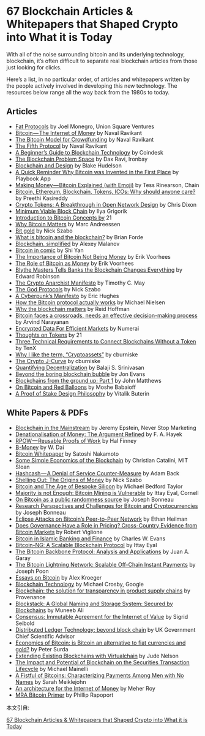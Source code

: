 # 67 Blockchain Articles & Whitepapers that Shaped Crypto into What it is Today
With all of the noise surrounding bitcoin and its underlying technology, blockchain, it’s often difficult to separate real blockchain articles from those just looking for clicks.

Here’s a list, in no particular order, of articles and whitepapers written by the people actively involved in developing this new technology. The resources below range all the way back from the 1980s to today.

## Articles
- [Fat Protocols](http://www.usv.com/blog/fat-protocols) by Joel Monegro, Union Square Ventures
- [Bitcoin — The Internet of Money](https://startupboy.com/2013/11/07/bitcoin-the-internet-of-money/) by Naval Ravikant
- [The Bitcoin Model for Crowdfunding](https://startupboy.com/2014/03/09/the-bitcoin-model-for-crowdfunding/) by Naval Ravikant
- [The Fifth Protocol](https://startupboy.com/2014/04/01/the-fifth-protocol/) by Naval Ravikant
- [A Beginner’s Guide to Blockchain Technology](https://www.coindesk.com/information/) by Coindesk
- [The Blockchain Problem Space](https://blog.ironbay.digital/the-blockchain-problem-space-bd94d2babb51) by Dax Ravi, Ironbay
- [Blockchain and Design](https://hackernoon.com/blockchain-and-design-4ae7ae1694bc) by Blake Hudelson
- [A Quick Reminder Why Bitcoin was Invented in the First Place](https://medium.com/founder-playbook/a-quick-reminder-why-bitcoin-was-invented-in-the-first-place-f9ae7430bc17) by Playbook App
- [Making Money — Bitcoin Explained (with Emoji)](https://medium.com/@tessr/making-money-530d2bb2b8f7) by Tess Rinearson, Chain
- [Bitcoin, Ethereum, Blockchain, Tokens, ICOs: Why should anyone care?](https://hackernoon.com/bitcoin-ethereum-blockchain-tokens-icos-why-should-anyone-care-890b868cec06) by Preethi Kasireddy
- [Crypto Tokens: A Breakthrough in Open Network Design](https://medium.com/@cdixon/crypto-tokens-a-breakthrough-in-open-network-design-e600975be2ef) by Chris Dixon
- [Minimum Viable Block Chain](https://www.igvita.com/2014/05/05/minimum-viable-block-chain/) by Ilya Grigorik
- [Introduction to Bitcoin Concepts by](https://21.co/learn/introduction-to-bitcoin-concepts/) 21
- [Why Bitcoin Matters](https://dealbook.nytimes.com/2014/01/21/why-bitcoin-matters/) by Marc Andreessen
- [Bit gold](http://unenumerated.blogspot.com/2005/12/bit-gold.html) by Nick Szabo
- [What is bitcoin and the blockchain?](https://medium.com/mit-media-lab-digital-currency-initiative/what-is-bitcoin-and-the-blockchain-2a61b1bd6427) by Brian Forde
- [Blockchain, simplified](https://www.kaspersky.com/blog/bitcoin-easy-explanation/12915/) by Alexey Malanov
- [Bitcoin in comic](https://medium.com/@shiyan/bitcoin-in-comic-ded553a57dfb) by Shi Yan
- [The Importance of Bitcoin Not Being Money](http://moneyandstate.com/the-importance-of-bitcoin-not-being-money/) by Erik Voorhees
- [The Role of Bitcoin as Money](http://moneyandstate.com/role-bitcoin-money/) by Erik Voorhees
- [Blythe Masters Tells Banks the Blockchain Changes Everything](https://www.bloomberg.com/news/features/2015-09-01/blythe-masters-tells-banks-the-blockchain-changes-everything) by Edward Robinson
- [The Crypto Anarchist Manifesto](http://nakamotoinstitute.org/crypto-anarchist-manifesto/) by Timothy C. May
- [The God Protocols](http://web.archive.org/web/20061230075325/http://www.theiia.org/ITAudit/index.cfm?act=itaudit.archive&fid=216) by Nick Szabo
- [A Cyberpunk’s Manifesto](http://nakamotoinstitute.org/cypherpunk-manifesto/) by Eric Hughes
- [How the Bitcoin protocol actually works](http://www.michaelnielsen.org/ddi/how-the-bitcoin-protocol-actually-works/) by Michael Nielsen
- [Why the blockchain matters](http://www.wired.co.uk/article/bitcoin-reid-hoffman) by Reid Hoffman
- [Bitcoin faces a crossroads, needs an effective decision-making process](https://freedom-to-tinker.com/2015/05/11/bitcoin-faces-a-crossroads-needs-an-effective-decision-making-process/) by Arvind Narayanan
- [Encrypted Data For Efficient Markets](https://medium.com/numerai/encrypted-data-for-efficient-markets-fffbe9743ba8) by Numerai
- [Thoughts on Tokens](https://news.21.co/thoughts-on-tokens-436109aabcbe) by 21
- [Three Technical Requirements to Connect Blockchains Without a Token](https://blog.tenx.tech/three-technical-requirements-to-connect-blockchains-without-a-token-98d693084849) by TenX
- [Why I like the term, “Cryptoassets”](https://medium.com/@cburniske/why-i-like-the-term-cryptoassets-ab6b76e1ee33) by cburniske
- [The Crypto J-Curve](https://medium.com/@cburniske/the-crypto-j-curve-be5fdddafa26) by cburniske
- [Quantifying Decentralization](https://news.21.co/quantifying-decentralization-e39db233c28e) by Balaji S. Srinivasan
- [Beyond the boring blockchain bubble](https://techcrunch.com/2017/08/06/beyond-the-boring-blockchain-bubble/) by Jon Evans
- [Blockchains from the ground up: Part 1](http://johnmathews.eu/blockchain-introduction.html) by John Matthews
- [On Bitcoin and Red Balloons](https://www.microsoft.com/en-us/research/publication/on-bitcoin-and-red-balloons/?from=http%3A%2F%2Fresearch.microsoft.com%2Fpubs%2F156072%2Fbitcoin.pdf) by Moshe Babaioff
- [A Proof of Stake Design Philosophy](https://medium.com/@VitalikButerin/a-proof-of-stake-design-philosophy-506585978d51) by Vitalik Buterin

## White Papers & PDFs
- [Blockchain in the Mainstream](http://www.neverstopmarketing.com/wp-content/uploads/2016/12/Blockchains-in-the-Mainstream-When-Will-Everyone-Else-Know-NSM.pdf) by Jeremy Epstein, Never Stop Marketing
- [Denationalisation of Money: The Argument Refined](https://mises.org/system/tdf/Denationalisation%20of%20Money%20The%20Argument%20Refined_5.pdf?file=1&type=document) by F. A. Hayek
- [RPOW — Reusable Proofs of Work](http://cryptome.org/rpow.htm) by Hal Finney
- [B-Money](http://www.weidai.com/bmoney.txt) by W. Dai
- [Bitcoin Whitepaper](https://bitcoin.org/bitcoin.pdf) by Satoshi Nakamoto
- [Some Simple Economics of the Blockchain](https://papers.ssrn.com/sol3/papers.cfm?abstract_id=2874598) by Christian Catalini, MIT Sloan
- [Hashcash — A Denial of Service Counter-Measure](http://nakamotoinstitute.org/static/docs/hashcash.pdf) by Adam Back
- [Shelling Out: The Origins of Money](http://nakamotoinstitute.org/shelling-out/) by Nick Szabo
- [Bitcoin and The Age of Bespoke Silicon](http://cseweb.ucsd.edu/~mbtaylor/papers/bitcoin_taylor_cases_2013.pdf) by Michael Bedford Taylor
- [Majority is not Enough: Bitcoin Mining is Vulnerable](http://www.cs.cornell.edu/~ie53/publications/btcProcFC.pdf) by Ittay Eyal, Cornell
- [On Bitcoin as a public randomness source](https://eprint.iacr.org/2015/1015.pdf) by Joseph Bonneau
- [Research Perspectives and Challenges for Bitcoin and Cryptocurrencies](http://www.jbonneau.com/doc/BMCNKF15-IEEESP-bitcoin.pdf) by Joseph Bonneau
- [Eclipse Attacks on Bitcoin’s Peer-to-Peer Network](https://www.usenix.org/system/files/conference/usenixsecurity15/sec15-paper-heilman.pdf) by Ethan Heilman
- [Does Governance Have a Role in Pricing? Cross-Country Evidence from Bitcoin Markets](https://papers.ssrn.com/sol3/papers.cfm?abstract_id=2666243) by Robert Viglione
- [Bitcoin in Islamic Banking and Finance](http://jibfnet.com/vol-3-no-1-june-2015-abstract-1-jibf) by Charles W. Evans
- [Bitcoin-NG: A Scalable Blockchain Protocol](https://arxiv.org/pdf/1510.02037.pdf) by Ittay Eyal
- [The Bitcoin Backbone Protocol: Analysis and Applications](https://eprint.iacr.org/2014/765.pdf) by Juan A. Garay
- [The Bitcoin Lightning Network: Scalable Off-Chain Instant Payments](https://lightning.network/lightning-network-paper.pdf) by Joseph Poon
- [Essays on Bitcoin](https://economics.nd.edu/assets/165129/alex_kroeger_essays_on_bitcoin.pdf) by Alex Kroeger
- [Blockchain Technology](http://scet.berkeley.edu/wp-content/uploads/BlockchainPaper.pdf) by Michael Crosby, Google
- [Blockchain: the solution for transparency in product supply chains](https://www.provenance.org/whitepaper) by Provenance
- [Blockstack: A Global Naming and Storage System: Secured by Blockchains](https://blockstack.org/blockstack_usenix16.pdf) by Muneeb Ali
- [Consensus: Immutable Agreement for the Internet of Value](https://assets.kpmg.com/content/dam/kpmg/pdf/2016/06/kpmg-blockchain-consensus-mechanism.pdf) by Sigrid Seibold
- [Distributed Ledger Technology: beyond block chain](https://www.gov.uk/government/uploads/system/uploads/attachment_data/file/492972/gs-16-1-distributed-ledger-technology.pdf) by UK Government Chief Scientific Advisor
- [Economics of Bitcoin: is Bitcoin an alternative to fiat currencies and gold?](http://nakamotoinstitute.org/static/docs/economics-of-bitcoin.pdf) by Peter Surda
- [Extending Existing Blockchains with Virtualchain](https://blockstack.org/virtualchain_dccl16.pdf) by Jude Nelson
- [The Impact and Potential of Blockchain on the Securities Transaction Lifecycle](http://www.zyen.com/Publications/The%20Impact%20and%20Potential%20of%20Blockchain%20on%20the%20Securities%20Transaction%20Lif....pdf) by Michael Mainelli
- [A Fistful of Bitcoins: Characterizing Payments Among Men with No Names](http://cseweb.ucsd.edu/~smeiklejohn/files/imc13.pdf) by Sarah Meiklejohn
- [An architecture for the Internet of Money](https://docs.google.com/document/d/1Bc-kZXROTeMzG6AvH7rrTrUy24UwHoEcgiL7ALHMO0A/pub) by Meher Roy
- [MRA Bitcoin Primer](http://www.macroriskadvisors.com/layout/pdf/bitcoin%20primer%20BTC.pdf) by Phillip Rapoport


本文引自:

[67 Blockchain Articles & Whitepapers that Shaped Crypto into What it is Today](https://medium.com/founder-playbook/67-blockchain-articles-whitepapers-that-shaped-crypto-into-what-it-is-today-c538facfceb9)